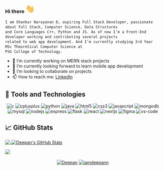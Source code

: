 ### Hi there  <img src="https://raw.githubusercontent.com/DeepanNarayanaMoorthy/DeepanNarayanaMoorthy/master/wave.gif" width="30px">
    I am Shankar Narayanan D, aspiring Full Stack Developer, passionate about Full Stack, Computer Science, Data Structures
    and Core Languages C++, Python and JS. As of now I'm a Front-End developer working and contributing several projects
    related to web app development. And I'm currently studying 3rd Year MSc Theoretical Computer Science at 
    PSG College of Technology.
    
- 🔭 I’m currently working on MERN stack projects
- 🌱 I’m currently looking forward to learn mobile app development
- 👯 I’m looking to collaborate on projects
- 📫 How to reach me: [LinkedIn](https://www.linkedin.com/in/shankar-narayanan-d-8b110b17b/)

## &#x1F527; Tools and Technologies

<p align="center">
<img src="https://devicons.github.io/devicon/devicon.git/icons/c/c-original.svg" alt="c" width="40" height="40"/> 
<img src="https://devicons.github.io/devicon/devicon.git/icons/cplusplus/cplusplus-original.svg" alt="cplusplus" width="40" height="40"/> 
<img src="https://devicons.github.io/devicon/devicon.git/icons/python/python-original.svg" alt="python" width="40" height="40"/>
<img src="https://devicons.github.io/devicon/devicon.git/icons/java/java-original-wordmark.svg" alt="java" width="40" height="40"/>
<img src="https://devicons.github.io/devicon/devicon.git/icons/html5/html5-original-wordmark.svg" alt="html5" width="40" height="40"/>
<img src="https://devicons.github.io/devicon/devicon.git/icons/css3/css3-original-wordmark.svg" alt="css3" width="40" height="40"/>
<img src="https://devicons.github.io/devicon/devicon.git/icons/javascript/javascript-original.svg" alt="javascript" width="40" height="40"/>
<img src="https://devicons.github.io/devicon/devicon.git/icons/mongodb/mongodb-original-wordmark.svg" alt="mongodb" width="40" height="40"/>
<img src="https://devicons.github.io/devicon/devicon.git/icons/mysql/mysql-original-wordmark.svg" alt="mysql" width="40" height="40"/>
<img src="https://devicons.github.io/devicon/devicon.git/icons/nodejs/nodejs-original-wordmark.svg" alt="nodejs" width="40" height="40"/>
<img src="https://devicons.github.io/devicon/devicon.git/icons/express/express-original-wordmark.svg" alt="express" width="40" height="40"/>
<img src="https://www.vectorlogo.zone/logos/pocoo_flask/pocoo_flask-icon.svg" alt="flask" width="40" height="40"/>
<img src="https://devicons.github.io/devicon/devicon.git/icons/react/react-original-wordmark.svg" alt="react" width="40" height="40"/>
<img src="https://cdn.worldvectorlogo.com/logos/nextjs-3.svg" alt="nextjs" width="40" height="40"/>
<img src="https://www.vectorlogo.zone/logos/figma/figma-icon.svg" alt="figma" width="40" height="40"/>
<img src="https://devicons.github.io/devicon/devicon.git/icons/visualstudio/visualstudio-plain.svg" alt="vs-code" width="40" height="40"/>
</p>

## &#x1f4c8; GitHub Stats

<a href="https://github.com/dshankar4/dshankar4">
  <img align="center" src="https://github-readme-stats.vercel.app/api/top-langs/?username=dshankar4&hide=java,html&title_color=ffffff&text_color=c9cacc&icon_color=2bbc8a&bg_color=1d1f21" />
</a>
<a href="https://github.com/dshankar4/dshankar4">
  <img align="center" src="https://github-readme-stats.vercel.app/api?username=dshankar4&show_icons=true&line_height=27&count_private=true&title_color=ffffff&text_color=c9cacc&icon_color=2bbc8a&bg_color=1d1f21" alt="Deepan's GitHub Stats" />
</a>



<!-- links to your social media accounts -->
[2.2]: https://raw.githubusercontent.com/MartinHeinz/MartinHeinz/master/linkedin-3-16.png (LinkedIn icon without padding)
[1]: https://github.com/dshanakr4
[2]: https://www.linkedin.com/in/shankar-narayanan-d-8b110b17b/


![](https://komarev.com/ghpvc/?username=shankard4&color=yellow)

<p align="center">
<a href="https://www.linkedin.com/in/shankar-narayanan-d-8b110b17b/" target="blank"><img align="center" src="https://cdn.jsdelivr.net/npm/simple-icons@3.0.1/icons/linkedin.svg" alt="Deepan" height="30" width="30" /></a>
<a href="https://www.instagram.com/shankar_danasekaran/" target="blank"><img align="center" src="https://cdn.jsdelivr.net/npm/simple-icons@3.0.1/icons/instagram.svg" alt="iamdeepann" height="30" width="30" /></a>
</p>
